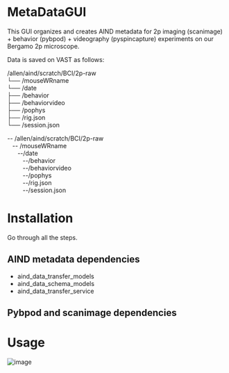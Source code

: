 # MetaDataGUI
This GUI organizes and creates AIND metadata for 2p imaging (scanimage) + behavior (pybpod) + videography (pyspincapture) experiments on our Bergamo 2p microscope.




Data is saved on VAST as follows: <br>

/allen/aind/scratch/BCI/2p-raw  
  └── /mouseWRname  
      └── /date  
          ├── /behavior  
          ├── /behaviorvideo  
          ├── /pophys  
          ├── /rig.json  
          └── /session.json  

-- /allen/aind/scratch/BCI/2p-raw <br>
&nbsp;&nbsp; -- /mouseWRname<br>
&nbsp;&nbsp;&nbsp;&nbsp;&nbsp;    --/date <br>
&nbsp;&nbsp;&nbsp;&nbsp;&nbsp;&nbsp;&nbsp;&nbsp;      --/behavior <br>
&nbsp;&nbsp;&nbsp;&nbsp;&nbsp;&nbsp;&nbsp;&nbsp;     --/behaviorvideo <br>
&nbsp;&nbsp;&nbsp;&nbsp;&nbsp;&nbsp;&nbsp;&nbsp;      --/pophys <br>
&nbsp;&nbsp;&nbsp;&nbsp;&nbsp;&nbsp;&nbsp;&nbsp;      --/rig.json <br>
&nbsp;&nbsp;&nbsp;&nbsp;&nbsp;&nbsp;&nbsp;&nbsp;      --/session.json <br>


# Installation
Go through all the steps.


## AIND metadata dependencies
- aind_data_transfer_models
- aind_data_schema_models
- aind_data_transfer_service


## Pybpod and scanimage dependencies
# Usage
![image](https://github.com/user-attachments/assets/348a11a1-eaf1-4a7d-ac49-e7906ec96fff)
